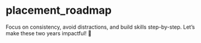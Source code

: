 # placement_roadmap
Focus on consistency, avoid distractions, and build skills step-by-step. Let’s make these two years impactful! 🚀

